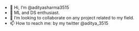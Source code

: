 - 👋 Hi, I’m @adityasharma3515
- 🌱 ML and DS enthusiast.
- 💞️ I’m looking to collaborate on any project related to my field.
- 📫 How to reach me: by my twitter @aditya_3515


<!---
adityasharma3515/adityasharma3515 is a ✨ special ✨ repository because its `README.md` (this file) appears on your GitHub profile.
You can click the Preview link to take a look at your changes.
--->
